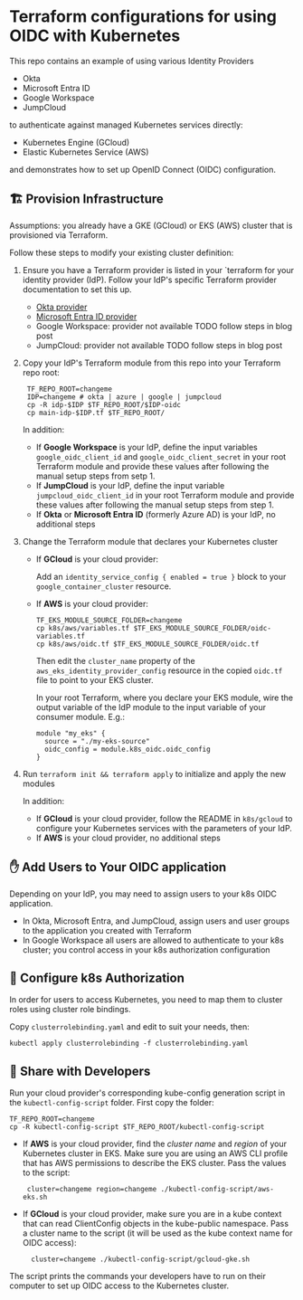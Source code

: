 # Terraform configurations for using OIDC with Kubernetes
This repo contains an example of using various Identity Providers
- Okta
- Microsoft Entra ID
- Google Workspace
- JumpCloud

to authenticate against managed Kubernetes services directly:
- Kubernetes Engine (GCloud)
- Elastic Kubernetes Service (AWS)

and demonstrates how to set up OpenID Connect (OIDC) configuration.

## 🏗️ Provision Infrastructure

Assumptions: you already have a GKE (GCloud) or EKS (AWS) cluster that is provisioned via Terraform.

Follow these steps to modify your existing cluster definition:

1. Ensure you have a Terraform provider is listed in your `terraform for your identity provider (IdP). Follow your IdP's specific Terraform provider documentation to set this up.
    - [Okta provider](https://registry.terraform.io/providers/okta/okta/latest/docs)
    - [Microsoft Entra ID provider](https://registry.terraform.io/providers/hashicorp/azuread/latest/docs)
    - Google Workspace: provider not available TODO follow steps in blog post
    - JumpCloud: provider not available TODO follow steps in blog post

2. Copy your IdP's Terraform module from this repo into your Terraform repo root:

        TF_REPO_ROOT=changeme
        IDP=changeme # okta | azure | google | jumpcloud
        cp -R idp-$IDP $TF_REPO_ROOT/$IDP-oidc
        cp main-idp-$IDP.tf $TF_REPO_ROOT/

    In addition:
    - If **Google Workspace** is your IdP, define the input variables `google_oidc_client_id` and `google_oidc_client_secret` in your root Terraform module and provide these values after following the manual setup steps from setp 1.
    - If **JumpCloud** is your IdP, define the input variable `jumpcloud_oidc_client_id` in your root Terraform module and provide these values after following the manual setup steps from step 1.
    - If **Okta** or **Microsoft Entra ID** (formerly Azure AD) is your IdP, no additional steps

3. Change the Terraform module that declares your Kubernetes cluster

      - If **GCloud** is your cloud provider:

          Add an `identity_service_config { enabled = true }` block to your `google_container_cluster` resource.

      - If **AWS** is your cloud provider:

            TF_EKS_MODULE_SOURCE_FOLDER=changeme
            cp k8s/aws/variables.tf $TF_EKS_MODULE_SOURCE_FOLDER/oidc-variables.tf
            cp k8s/aws/oidc.tf $TF_EKS_MODULE_SOURCE_FOLDER/oidc.tf

        Then edit the `cluster_name` property of the `aws_eks_identity_provider_config` resource in the copied `oidc.tf` file to point to your EKS cluster.

        In your root Terraform, where you declare your EKS module, wire the output variable of the IdP module to the input variable of your consumer module. E.g.:

            module "my_eks" {
              source = "./my-eks-source"
              oidc_config = module.k8s_oidc.oidc_config
            }

4. Run `terraform init && terraform apply` to initialize and apply the new modules
   
    In addition:
    - If **GCloud** is your cloud provider, follow the README in `k8s/gcloud` to configure your Kubernetes services with the parameters of your IdP.
    - If **AWS** is your cloud provider, no additional steps

## ✋ Add Users to Your OIDC application

Depending on your IdP, you may need to assign users to your k8s OIDC application.

- In Okta, Microsoft Entra, and JumpCloud, assign users and user groups to the application you created with Terraform
- In Google Workspace all users are allowed to authenticate to your k8s cluster; you control access in your k8s authorization configuration

## 🛂 Configure k8s Authorization

In order for users to access Kubernetes, you need to map them to cluster roles using cluster role bindings.

Copy `clusterrolebinding.yaml` and edit to suit your needs, then:

```
kubectl apply clusterrolebinding -f clusterrolebinding.yaml
```

## 💝 Share with Developers

Run your cloud provider's corresponding kube-config generation script in the `kubectl-config-script` folder. First copy the folder:

```
TF_REPO_ROOT=changeme
cp -R kubectl-config-script $TF_REPO_ROOT/kubectl-config-script
```

- If **AWS** is your cloud provider, find the _cluster name_ and _region_ of your Kubernetes cluster in EKS. Make sure you are using an AWS CLI profile that has AWS permissions to describe the EKS cluster. Pass the values to the script:

       cluster=changeme region=changeme ./kubectl-config-script/aws-eks.sh

- If **GCloud** is your cloud provider, make sure you are in a kube context that can read ClientConfig objects in the kube-public namespace. Pass a cluster name to the script (it will be used as the kube context name for OIDC access):

        cluster=changeme ./kubectl-config-script/gcloud-gke.sh

The script prints the commands your developers have to run on their computer to set up OIDC access to the Kubernetes cluster.
